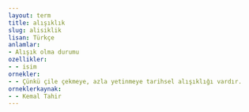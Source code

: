 ```yaml
---
layout: term
title: alışıklık
slug: alisiklik
lisan: Türkçe
anlamlar:
- Alışık olma durumu
ozellikler:
- - isim
ornekler:
- - Çünkü çile çekmeye, azla yetinmeye tarihsel alışıklığı vardır.
orneklerkaynak:
- - Kemal Tahir
---
```

